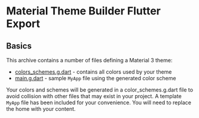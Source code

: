 
# Material Theme Builder Flutter Export

## Basics

This archive contains a number of files defining a Material 3 theme:

- [colors_schemes.g.dart](./color_schemes.g.dart)        - contains all colors used by your theme
- [main.g.dart](./main.g.dart)                  - sample `MyApp` file using the generated color scheme

Your colors and schemes will be generated in a color_schemes.g.dart file to avoid collision with other files that may exist in your project. A template `MyApp` file has been included for your convenience. You will need to replace the home with your content.
